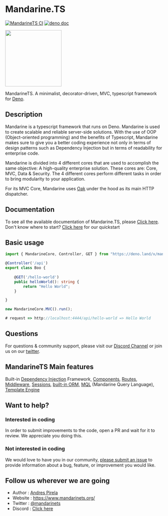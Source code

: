 # Mandarine.TS
[![MandarineTS CI](https://github.com/mandarineorg/mandarinets/workflows/ci/badge.svg)](https://github.com/mandarineorg/mandarinets)
[![deno doc](https://doc.deno.land/badge.svg)](https://doc.deno.land/https/raw.githubusercontent.com/mandarineorg/mandarinets/master/mod.ts)

<img src="https://www.mandarinets.org/assets/images/full-logo-simple.svg" width="180" height="180" />

MandarineTS. A minimalist, decorator-driven, MVC, typescript framework for [Deno](https://deno.land).

## Description
Mandarine is a typescript framework that runs on Deno. Mandarine is used to create scalable and reliable server-side solutions. With the use of OOP (Object-oriented programming) and the benefits of Typescript, Mandarine makes sure to give you a better coding experience not only in terms of design patterns such as Dependency Injection but in terms of readability for enterprise code.

Mandarine is divided into 4 different cores that are used to accomplish the same objective: A high-quality enterprise solution. These cores are: Core, MVC, Data & Security. The 4 different cores perform different tasks in order to bring modularity to your application.

For its MVC Core, Mandarine uses [Oak](https://github.com/oakserver/oak) under the hood as its main HTTP dispatcher.

## Documentation
To see all the available documentation of Mandarine.TS, please [Click here](https://www.mandarinets.org/docs/mandarine/introduction).  
Don't know where to start? [Click here](https://www.mandarinets.org/docs/master/mandarine/hello-world) for our quickstart

## Basic usage

```typescript
import { MandarineCore, Controller, GET } from "https://deno.land/x/mandarinets@v1.4.0/mod.ts"; 

@Controller('/api')
export class Boo {
     
    @GET('/hello-world')
    public helloWorld(): string {
        return "Hello World";
    }

}

new MandarineCore.MVC().run();

# request => http://localhost:4444/api/hello-world => Hello World
```

## Questions
For questions & community support, please visit our [Discord Channel](https://discord.gg/qs72byB) or join us on our [twitter](https://twitter.com/mandarinets).

## MandarineTS Main features
Built-in [Dependency Injection](https://www.mandarinets.org/docs/master/mandarine/dependency-injection) Framework, [Components](https://www.mandarinets.org/docs/master/mandarine/components), [Routes](https://www.mandarinets.org/docs/master/mandarine/routes), [Middleware](https://www.mandarinets.org/docs/master/mandarine/custom-middleware), [Sessions](https://www.mandarinets.org/docs/master/mandarine/session-middleware), [built-in ORM](https://www.mandarinets.org/docs/master/mandarine/data-repositories), [MQL](https://www.mandarinets.org/docs/master/mandarine/mandarine-query-language) (Mandarine Query Language), [Template Engine](https://www.mandarinets.org/docs/master/mandarine/template-engine)

## Want to help?
### Interested in coding
In order to submit improvements to the code, open a PR and wait for it to review. We appreciate you doing this.
### Not interested in coding
We would love to have you in our community, [please submit an issue](https://github.com/mandarineorg/mandarinets/issues) to provide information about a bug, feature, or improvement you would like.

## Follow us wherever we are going
- Author : [Andres Pirela](https://twitter.com/andreestech)
- Website : https://www.mandarinets.org/
- Twitter : [@mandarinets](https://twitter.com/mandarinets)
- Discord : [Click here](https://discord.gg/qs72byB)


